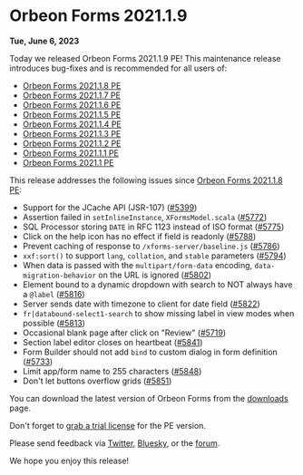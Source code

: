 # Orbeon Forms 2021.1.9

__Tue, June 6, 2023__

Today we released Orbeon Forms 2021.1.9 PE! This maintenance release introduces bug-fixes and is recommended for all users of:

- [Orbeon Forms 2021.1.8 PE](orbeon-forms-2021.1.8.md)
- [Orbeon Forms 2021.1.7 PE](orbeon-forms-2021.1.7.md)
- [Orbeon Forms 2021.1.6 PE](orbeon-forms-2021.1.6.md)
- [Orbeon Forms 2021.1.5 PE](orbeon-forms-2021.1.5.md)
- [Orbeon Forms 2021.1.4 PE](orbeon-forms-2021.1.4.md)
- [Orbeon Forms 2021.1.3 PE](orbeon-forms-2021.1.3.md)
- [Orbeon Forms 2021.1.2 PE](orbeon-forms-2021.1.2.md)
- [Orbeon Forms 2021.1.1 PE](orbeon-forms-2021.1.1.md)
- [Orbeon Forms 2021.1 PE](orbeon-forms-2021.1.md)

This release addresses the following issues since [Orbeon Forms 2021.1.8 PE](orbeon-forms-2021.1.8.md):

- Support for the JCache API (JSR-107) ([\#5399](https://github.com/orbeon/orbeon-forms/issues/5399))
- Assertion failed in `setInlineInstance`, `XFormsModel.scala` ([\#5772](https://github.com/orbeon/orbeon-forms/issues/5772))
- SQL Processor storing `DATE` in RFC 1123 instead of ISO format ([\#5775](https://github.com/orbeon/orbeon-forms/issues/5775))
- Click on the help icon has no effect if field is readonly ([\#5788](https://github.com/orbeon/orbeon-forms/issues/5788))
- Prevent caching of response to `/xforms-server/baseline.js` ([\#5786](https://github.com/orbeon/orbeon-forms/issues/5786))
- `xxf:sort()` to support `lang`, `collation`, and `stable` parameters ([\#5794](https://github.com/orbeon/orbeon-forms/issues/5794))
- When data is passed with the `multipart/form-data` encoding, `data-migration-behavior` on the URL is ignored ([\#5802](https://github.com/orbeon/orbeon-forms/issues/5802))
- Element bound to a dynamic dropdown with search to NOT always have a `@label` ([\#5816](https://github.com/orbeon/orbeon-forms/issues/5816))
- Server sends date with timezone to client for date field ([\#5822](https://github.com/orbeon/orbeon-forms/issues/5822))
- `fr|databound-select1-search` to show missing label in view modes when possible ([\#5813](https://github.com/orbeon/orbeon-forms/issues/5813))
- Occasional blank page after click on "Review" ([\#5719](https://github.com/orbeon/orbeon-forms/issues/5719))
- Section label editor closes on heartbeat ([\#5841](https://github.com/orbeon/orbeon-forms/issues/5841))
- Form Builder should not add `bind` to custom dialog in form definition ([\#5733](https://github.com/orbeon/orbeon-forms/issues/5733))
- Limit app/form name to 255 characters ([\#5848](https://github.com/orbeon/orbeon-forms/issues/5848))
- Don't let buttons overflow grids ([\#5851](https://github.com/orbeon/orbeon-forms/issues/5851))

You can download the latest version of Orbeon Forms from the [downloads](https://www.orbeon.com/download) page.

Don't forget to [grab a trial license](https://prod.orbeon.com/prod/fr/orbeon/register/new) for the PE version.

Please send feedback via [Twitter](https://twitter.com/orbeon), [Bluesky](https://bsky.app/profile/orbeon.bsky.social), or the [forum](https://groups.google.com/g/orbeon).

We hope you enjoy this release!
